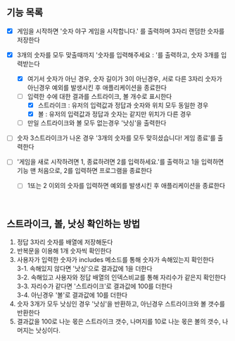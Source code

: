 ## 기능 목록

- [x] 게임을 시작하면 '숫자 야구 게임을 시작합니다.' 를 출력하며 3자리 랜덤한 숫자를 저장한다

- [x] 3개의 숫자를 모두 맞출때까지 '숫자를 입력해주세요 : '를 출력하고, 숫자 3개를 입력받는다

  - [x] 여기서 숫자가 아닌 경우, 숫자 길이가 3이 아닌경우, 서로 다른 3자리 숫자가 아닌경우 예외를 발생시킨 후 애플리케이션을 종료한다
  - [ ] 입력한 수에 대한 결과를 스트라이크, 볼 개수로 표시한다
    - [x] 스트라이크 : 유저의 입력값과 정답과 숫자와 위치 모두 동일한 경우
    - [x] 볼 : 유저의 입력값과 정답과 숫자는 같지만 위치가 다른 경우
  - [ ] 만일 스트라이크와 볼 모두 없는경우 '낫싱'을 출력한다

- [ ] 숫자 3스트라이크가 나온 경우 '3개의 숫자를 모두 맞히셨습니다! 게임 종료'를 출력한다
- [ ] '게임을 새로 시작하려면 1, 종료하려면 2를 입력하세요.'를 출력하고 1을 입력하면 기능 맨 처음으로, 2를 입력하면 프로그램을 종료한다
  - [ ] 1또는 2 이외의 숫자를 입력하면 예외를 발생시킨 후 애플리케이션을 종료한다

<br />

## 스트라이크, 볼, 낫싱 확인하는 방법

1. 정답 3자리 숫자를 배열에 저장해둔다
2. 반복문을 이용해 1개 숫자씩 확인한다
3. 사용자가 입력한 숫자가 includes 메소드를 통해 숫자가 속해있는지 확인한다 <br />
   3-1. 속해있지 않다면 '낫싱'으로 결과값에 1을 더한다 <br />
   3-2. 속해있고 사용자와 정답 배열의 인덱스비교를 통해 자리수가 같은지 확인한다 <br />
   3-3. 자리수가 같다면 '스트라이크'로 결과값에 100를 더한다 <br />
   3-4. 아닌경우 '볼'로 결과값에 10를 더한다 <br />
4. 숫자 3개가 모두 낫싱인 경우 '낫싱'을 반환하고, 아닌경우 스트라이크와 볼 갯수를 반환한다
5. 결과값을 100로 나눈 몫은 스트라이크 갯수, 나머지를 10로 나눈 몫은 볼의 갯수, 나머지는 낫싱이다.
